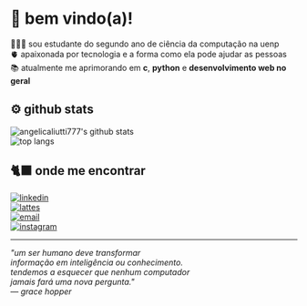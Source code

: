 # 🦕 bem vindo(a)!

👩🏻‍💻 sou estudante do segundo ano de ciência da computação na uenp  <br>
🫀 apaixonada por tecnologia e a forma como ela pode ajudar as pessoas <br>
📚 atualmente me aprimorando em **c**, **python** e **desenvolvimento web no geral**

## ⚙️ github stats
![angelicaliutti777's github stats](https://github-readme-stats.vercel.app/api?username=angelicaliutti777&show_icons=true&theme=dracula&cache_seconds=0)  
![top langs](https://github-readme-stats.vercel.app/api/top-langs/?username=angelicaliutti777&layout=compact&theme=dracula&cache_seconds=0)

## 🐈‍⬛ onde me encontrar
[![linkedin](https://img.shields.io/badge/LinkedIn-0077B5?style=for-the-badge&logo=linkedin&logoColor=white)](https://www.linkedin.com/in/angélica-luiza-liutti-luiz-448885304/)  
[![lattes](https://img.shields.io/badge/Lattes-0074D9?style=for-the-badge&logo=google-scholar&logoColor=white)](http://lattes.cnpq.br/7640491751338541)  
[![email](https://img.shields.io/badge/Email-D14836?style=for-the-badge&logo=gmail&logoColor=white)](mailto:angelica.luiz@discente.uenp.edu.br)  
[![instagram](https://img.shields.io/badge/Instagram-E4405F?style=for-the-badge&logo=instagram&logoColor=white)](https://instagram.com/angelicaliutti)

---

_"um ser humano deve transformar <br>
informação em inteligência ou conhecimento. <br>
tendemos a esquecer que nenhum computador <br>
jamais fará uma nova pergunta."_ <br>
— *grace hopper*

